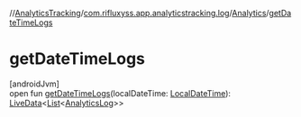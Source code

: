 //[AnalyticsTracking](../../../index.md)/[com.rifluxyss.app.analyticstracking.log](../index.md)/[Analytics](index.md)/[getDateTimeLogs](get-date-time-logs.md)

# getDateTimeLogs

[androidJvm]\
open fun [getDateTimeLogs](get-date-time-logs.md)(localDateTime: [LocalDateTime](https://developer.android.com/reference/kotlin/java/time/LocalDateTime.html)): [LiveData](https://developer.android.com/reference/kotlin/androidx/lifecycle/LiveData.html)&lt;[List](https://developer.android.com/reference/kotlin/java/util/List.html)&lt;[AnalyticsLog](../../com.rifluxyss.app.analyticstracking.enitity/-analytics-log/index.md)&gt;&gt;
